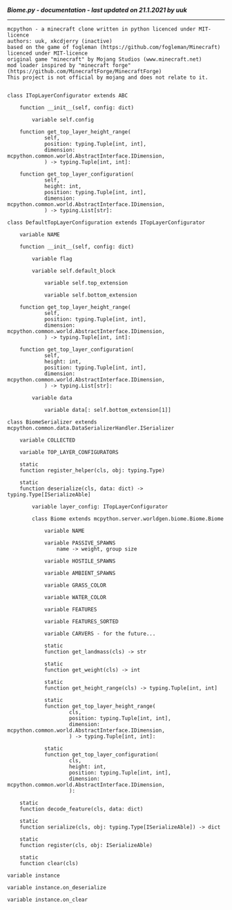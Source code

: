 ***Biome.py - documentation - last updated on 21.1.2021 by uuk***
___

    mcpython - a minecraft clone written in python licenced under MIT-licence
    authors: uuk, xkcdjerry (inactive)
    based on the game of fogleman (https://github.com/fogleman/Minecraft) licenced under MIT-licence
    original game "minecraft" by Mojang Studios (www.minecraft.net)
    mod loader inspired by "minecraft forge" (https://github.com/MinecraftForge/MinecraftForge)
    This project is not official by mojang and does not relate to it.


    class ITopLayerConfigurator extends ABC

        function __init__(self, config: dict)

            variable self.config

        function get_top_layer_height_range(
                self,
                position: typing.Tuple[int, int],
                dimension: mcpython.common.world.AbstractInterface.IDimension,
                ) -> typing.Tuple[int, int]:

        function get_top_layer_configuration(
                self,
                height: int,
                position: typing.Tuple[int, int],
                dimension: mcpython.common.world.AbstractInterface.IDimension,
                ) -> typing.List[str]:

    class DefaultTopLayerConfiguration extends ITopLayerConfigurator

        variable NAME

        function __init__(self, config: dict)

            variable flag

            variable self.default_block

                variable self.top_extension

                variable self.bottom_extension

        function get_top_layer_height_range(
                self,
                position: typing.Tuple[int, int],
                dimension: mcpython.common.world.AbstractInterface.IDimension,
                ) -> typing.Tuple[int, int]:

        function get_top_layer_configuration(
                self,
                height: int,
                position: typing.Tuple[int, int],
                dimension: mcpython.common.world.AbstractInterface.IDimension,
                ) -> typing.List[str]:

            variable data

                variable data[: self.bottom_extension[1]]

    class BiomeSerializer extends mcpython.common.data.DataSerializerHandler.ISerializer

        variable COLLECTED

        variable TOP_LAYER_CONFIGURATORS

        static
        function register_helper(cls, obj: typing.Type)

        static
        function deserialize(cls, data: dict) -> typing.Type[ISerializeAble]

            variable layer_config: ITopLayerConfigurator

            class Biome extends mcpython.server.worldgen.biome.Biome.Biome

                variable NAME

                variable PASSIVE_SPAWNS
                    name -> weight, group size

                variable HOSTILE_SPAWNS

                variable AMBIENT_SPAWNS

                variable GRASS_COLOR

                variable WATER_COLOR

                variable FEATURES

                variable FEATURES_SORTED

                variable CARVERS - for the future...

                static
                function get_landmass(cls) -> str

                static
                function get_weight(cls) -> int

                static
                function get_height_range(cls) -> typing.Tuple[int, int]

                static
                function get_top_layer_height_range(
                        cls,
                        position: typing.Tuple[int, int],
                        dimension: mcpython.common.world.AbstractInterface.IDimension,
                        ) -> typing.Tuple[int, int]:

                static
                function get_top_layer_configuration(
                        cls,
                        height: int,
                        position: typing.Tuple[int, int],
                        dimension: mcpython.common.world.AbstractInterface.IDimension,
                        ):

        static
        function decode_feature(cls, data: dict)

        static
        function serialize(cls, obj: typing.Type[ISerializeAble]) -> dict

        static
        function register(cls, obj: ISerializeAble)

        static
        function clear(cls)

    variable instance

    variable instance.on_deserialize

    variable instance.on_clear